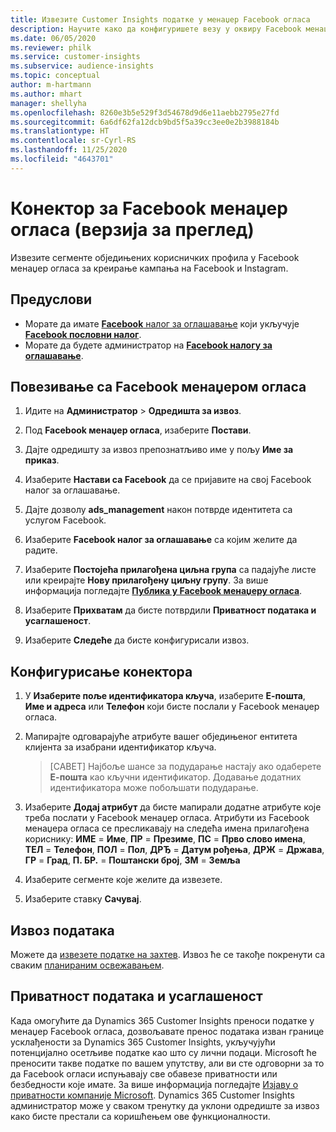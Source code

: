 ```yaml
---
title: Извезите Customer Insights податке у менаџер Facebook огласа
description: Научите како да конфигуришете везу у оквиру Facebook менаџера огласа.
ms.date: 06/05/2020
ms.reviewer: philk
ms.service: customer-insights
ms.subservice: audience-insights
ms.topic: conceptual
author: m-hartmann
ms.author: mhart
manager: shellyha
ms.openlocfilehash: 8260e3b5e529f3d54678d9d6e11aebb2795e27fd
ms.sourcegitcommit: 6a6df62fa12dcb9bd5f5a39cc3ee0e2b3988184b
ms.translationtype: HT
ms.contentlocale: sr-Cyrl-RS
ms.lasthandoff: 11/25/2020
ms.locfileid: "4643701"
---
```

# <a name="connector-for-facebook-ads-manager-preview"></a>Конектор за Facebook менаџер огласа (верзија за преглед)

Извезите сегменте обједињених корисничких профила у Facebook менаџер огласа за креирање кампања на Facebook и Instagram.

## <a name="prerequisites"></a>Предуслови

- Морате да имате [**Facebook** налог за оглашавање](https://www.facebook.com/business/learn/lessons/step-by-step-ads-manager-account) који укључује [**Facebook пословни налог**](https://business.facebook.com/).
- Морате да будете администратор на [**Facebook налогу за оглашавање**](https://www.facebook.com/business/learn/lessons/step-by-step-ads-manager-account).

## <a name="connect-to-facebook-ads-manager"></a>Повезивање са Facebook менаџером огласа

1. Идите на **Администратор** > **Одредишта за извоз**.

1. Под **Facebook менаџер огласа**, изаберите **Постави**.

1. Дајте одредишту за извоз препознатљиво име у пољу **Име за приказ**.

1. Изаберите **Настави са Facebook** да се пријавите на свој Facebook налог за оглашавање.

1. Дајте дозволу **ads_management** након потврде идентитета са услугом Facebook.

1. Изаберите **Facebook налог за оглашавање** са којим желите да радите.

1. Изаберите **Постојећа прилагођена циљна група** са падајуће листе или креирајте **Нову прилагођену циљну групу**. За више информација погледајте [**Публика у Facebook менаџеру огласа**](https://www.facebook.com/business/help/744354708981227?id=2469097953376494).

1. Изаберите **Прихватам** да бисте потврдили **Приватност података и усаглашеност**.

1. Изаберите **Следеће** да бисте конфигурисали извоз.

## <a name="configure-the-connector"></a>Конфигурисање конектора

1. У **Изаберите поље идентификатора кључа**, изаберите **Е-пошта**, **Име и адреса** или **Телефон** који бисте послали у Facebook менаџер огласа.

1. Мапирајте одговарајуће атрибуте вашег обједињеног ентитета клијента за изабрани идентификатор кључа.
   > [САВЕТ] Најбоље шансе за подударање настају ако одаберете **Е-пошта** као кључни идентификатор. Додавање додатних идентификатора може побољшати подударање.

1. Изаберите **Додај атрибут** да бисте мапирали додатне атрибуте које треба послати у Facebook менаџер огласа. Атрибути из Facebook менаџера огласа се пресликавају на следећа имена прилагођена кориснику: **ИМЕ** = **Име**, **ПР** = **Презиме**, **ПС** = **Прво слово имена**, **ТЕЛ** = **Телефон**, **ПОЛ** = **Пол**, **ДРЂ** = **Датум рођења**, **ДРЖ** = **Држава**, **ГР** = **Град**, **П. БР.** = **Поштански број**, **ЗМ** = **Земља**

1. Изаберите сегменте које желите да извезете.

1. Изаберите ставку **Сачувај**.

## <a name="export-the-data"></a>Извоз података

Можете да [извезете податке на захтев](export-destinations.md). Извоз ће се такође покренути са сваким [планираним освежавањем](system.md#schedule-tab).

## <a name="data-privacy-and-compliance"></a>Приватност података и усаглашеност

Када омогућите да Dynamics 365 Customer Insights преноси податке у менаџер Facebook огласа, дозвољавате пренос података изван границе усклађености за Dynamics 365 Customer Insights, укључујући потенцијално осетљиве податке као што су лични подаци. Microsoft ће преносити такве податке по вашем упутству, али ви сте одговорни за то да Facebook огласи испуњавају све обавезе приватности или безбедности које имате. За више информација погледајте [Изјаву о приватности компаније Microsoft](https://go.microsoft.com/fwlink/?linkid=396732).
Dynamics 365 Customer Insights администратор може у сваком тренутку да уклони одредиште за извоз како бисте престали са коришћењем ове функционалности.
